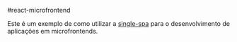 #react-microfrontend

Este é um exemplo de como utilizar a [single-spa](https://single-spa.js.org//) para o desenvolvimento de aplicações em microfrontends.
